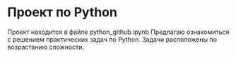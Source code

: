 # Проект по Python
Проект находится в файле python_github.ipynb
Предлагаю ознакомиться с решением практических задач по Python.
Задачи расположены по возрастанию сложности. 
